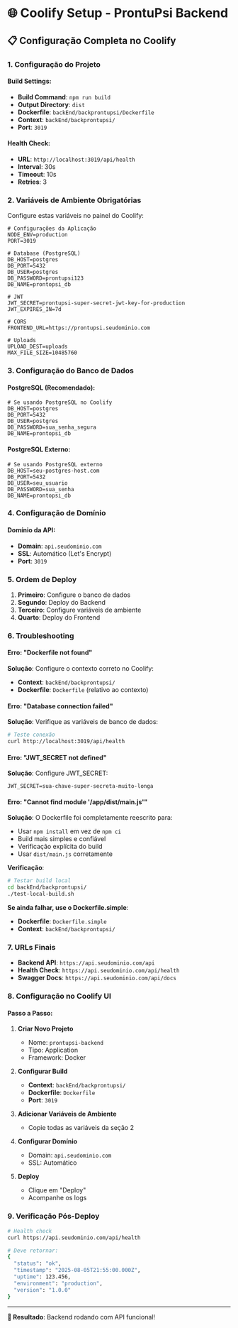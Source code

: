 # 🌐 Coolify Setup - ProntuPsi Backend

## 📋 Configuração Completa no Coolify

### **1. Configuração do Projeto**

#### **Build Settings:**
- **Build Command**: `npm run build`
- **Output Directory**: `dist`
- **Dockerfile**: `backEnd/backprontupsi/Dockerfile`
- **Context**: `backEnd/backprontupsi/`
- **Port**: `3019`

#### **Health Check:**
- **URL**: `http://localhost:3019/api/health`
- **Interval**: 30s
- **Timeout**: 10s
- **Retries**: 3

### **2. Variáveis de Ambiente Obrigatórias**

Configure estas variáveis no painel do Coolify:

```env
# Configurações da Aplicação
NODE_ENV=production
PORT=3019

# Database (PostgreSQL)
DB_HOST=postgres
DB_PORT=5432
DB_USER=postgres
DB_PASSWORD=prontupsi123
DB_NAME=prontopsi_db

# JWT
JWT_SECRET=prontupsi-super-secret-jwt-key-for-production
JWT_EXPIRES_IN=7d

# CORS
FRONTEND_URL=https://prontupsi.seudominio.com

# Uploads
UPLOAD_DEST=uploads
MAX_FILE_SIZE=10485760
```

### **3. Configuração do Banco de Dados**

#### **PostgreSQL (Recomendado):**
```env
# Se usando PostgreSQL no Coolify
DB_HOST=postgres
DB_PORT=5432
DB_USER=postgres
DB_PASSWORD=sua_senha_segura
DB_NAME=prontopsi_db
```

#### **PostgreSQL Externo:**
```env
# Se usando PostgreSQL externo
DB_HOST=seu-postgres-host.com
DB_PORT=5432
DB_USER=seu_usuario
DB_PASSWORD=sua_senha
DB_NAME=prontopsi_db
```

### **4. Configuração de Domínio**

#### **Domínio da API:**
- **Domain**: `api.seudominio.com`
- **SSL**: Automático (Let's Encrypt)
- **Port**: `3019`

### **5. Ordem de Deploy**

1. **Primeiro**: Configure o banco de dados
2. **Segundo**: Deploy do Backend
3. **Terceiro**: Configure variáveis de ambiente
4. **Quarto**: Deploy do Frontend

### **6. Troubleshooting**

#### **Erro: "Dockerfile not found"**
**Solução**: Configure o contexto correto no Coolify:
- **Context**: `backEnd/backprontupsi/`
- **Dockerfile**: `Dockerfile` (relativo ao contexto)

#### **Erro: "Database connection failed"**
**Solução**: Verifique as variáveis de banco de dados:
```bash
# Teste conexão
curl http://localhost:3019/api/health
```

#### **Erro: "JWT_SECRET not defined"**
**Solução**: Configure JWT_SECRET:
```env
JWT_SECRET=sua-chave-super-secreta-muito-longa
```

#### **Erro: "Cannot find module '/app/dist/main.js'"**
**Solução**: O Dockerfile foi completamente reescrito para:
- Usar `npm install` em vez de `npm ci`
- Build mais simples e confiável
- Verificação explícita do build
- Usar `dist/main.js` corretamente

**Verificação**:
```bash
# Testar build local
cd backEnd/backprontupsi/
./test-local-build.sh
```

**Se ainda falhar, use o Dockerfile.simple**:
- **Dockerfile**: `Dockerfile.simple`
- **Context**: `backEnd/backprontupsi/`

### **7. URLs Finais**

- **Backend API**: `https://api.seudominio.com/api`
- **Health Check**: `https://api.seudominio.com/api/health`
- **Swagger Docs**: `https://api.seudominio.com/api/docs`

### **8. Configuração no Coolify UI**

#### **Passo a Passo:**

1. **Criar Novo Projeto**
   - Nome: `prontupsi-backend`
   - Tipo: Application
   - Framework: Docker

2. **Configurar Build**
   - **Context**: `backEnd/backprontupsi/`
   - **Dockerfile**: `Dockerfile`
   - **Port**: `3019`

3. **Adicionar Variáveis de Ambiente**
   - Copie todas as variáveis da seção 2

4. **Configurar Domínio**
   - Domain: `api.seudominio.com`
   - SSL: Automático

5. **Deploy**
   - Clique em "Deploy"
   - Acompanhe os logs

### **9. Verificação Pós-Deploy**

```bash
# Health check
curl https://api.seudominio.com/api/health

# Deve retornar:
{
  "status": "ok",
  "timestamp": "2025-08-05T21:55:00.000Z",
  "uptime": 123.456,
  "environment": "production",
  "version": "1.0.0"
}
```

---

**🎯 Resultado**: Backend rodando com API funcional!